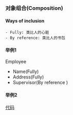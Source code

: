 ### 对象组合(Composition)

####  Ways of inclusion
    - Fully: 类比人的心脏
    - By reference: 类比人的书包
    
#### 举例1
Employee   
- Name(Fully)
- Address(Fully)
- Supervisor(By reference )

#### 举例2

[代码](../../zju/p14/main.cpp)

